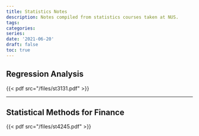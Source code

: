 ```yaml
---
title: Statistics Notes
description: Notes compiled from statistics courses taken at NUS.
tags:
categories:
series:
date: '2021-06-20'
draft: false
toc: true
---
```

<!--more-->

## Regression Analysis

{{< pdf src="/files/st3131.pdf" >}}

---

## Statistical Methods for Finance

{{< pdf src="/files/st4245.pdf" >}}
